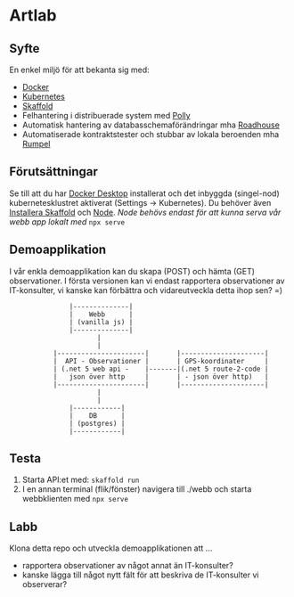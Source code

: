 # Artlab

## Syfte

En enkel miljö för att bekanta sig med:

* [Docker](https://www.docker.com/)
* [Kubernetes](https://kubernetes.io/)
* [Skaffold](https://skaffold.dev/)
* Felhantering i distribuerade system med [Polly](https://github.com/App-vNext/Polly)
* Automatisk hantering av databasschemaförändringar mha [Roadhouse](https://github.com/chucknorris/roundhouse)
* Automatiserade kontraktstester och stubbar av lokala beroenden mha [Rumpel](https://github.com/hellgrenj/Rumpel)

## Förutsättningar

Se till att du har [Docker Desktop](https://www.docker.com/products/docker-desktop) installerat och det inbyggda (singel-nod) kubernetesklustret aktiverat (Settings -> Kubernetes).
Du behöver även [Installera Skaffold](https://skaffold.dev/docs/install/) och [Node](https://nodejs.org/en/). *Node behövs endast för att kunna serva vår webb app lokalt med* ```npx serve```

## Demoapplikation
I vår enkla demoapplikation kan du skapa (POST) och hämta (GET) observationer. 
I första versionen kan vi endast rapportera observationer av IT-konsulter, vi kanske kan förbättra och vidareutveckla detta ihop sen? =)

```
               |--------------|
               |    Webb      |
               | (vanilla js) |
               |--------------|
                      |
                      | 
           |----------------------|       |---------------------|        
           |  API - Observationer |       | GPS-koordinater     |
           | (.net 5 web api -    |-------|(.net 5 route-2-code |
           |   json över http     |       | - json över http)   |    
           |----------------------|       |---------------------|
                      |
                      |
               |------------|
               |    DB      |
               | (postgres) | 
               |------------| 
``` 

## Testa

1. Starta API:et med: ```skaffold run``` 
2. I en annan terminal (flik/fönster) navigera till ./webb och starta webbklienten med ```npx serve```

## Labb  

Klona detta repo och utveckla demoapplikationen att ... 
- rapportera observationer av något annat än IT-konsulter? 
- kanske lägga till något nytt fält för att beskriva de IT-konsulter vi observerar?



